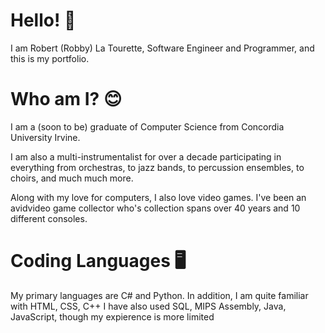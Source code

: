 # Hello! 👋
I am Robert (Robby) La Tourette, Software Engineer and Programmer, and this is my portfolio.

# Who am I? 😊
I am a (soon to be) graduate of Computer Science from Concordia University Irvine.

I am also a multi-instrumentalist for over a decade participating in everything 
from orchestras, to jazz bands, to percussion ensembles, to choirs, and much much more. 

Along with my love for computers, I also love video games.
I've been an avidvideo game collector who's collection spans over 40 years and 10 different consoles.

# Coding Languages 🖥️
My primary languages are C# and Python.
In addition, I am quite familiar with HTML, CSS, C++
I have also used SQL, MIPS Assembly, Java, JavaScript, though my expierence is more limited

